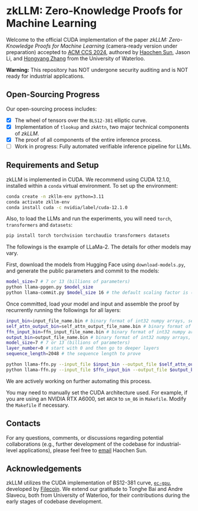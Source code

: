 # zkLLM: Zero-Knowledge Proofs for Machine Learning

Welcome to the official CUDA implementation of the paper *zkLLM: Zero-Knowledge Proofs for Machine Learning* (camera-ready version under preparation) accepted to [ACM CCS 2024](https://www.sigsac.org/ccs/CCS2024/home.html), authored by [Haochen Sun](https://cs.uwaterloo.ca/~h299sun/), Jason Li, and [Hongyang Zhang](https://hongyanz.github.io/) from the University of Waterloo.

**Warning:** This repository has NOT undergone security auditing and is NOT ready for industrial applications.

## Open-Sourcing Progress

Our open-sourcing process includes:
- [x] The wheel of tensors over the `BLS12-381` elliptic curve.
- [x] Implementation of `tlookup` and `zkAttn`, two major technical components of *zkLLM*.
- [x] The proof of all components of the entire inference process.
- [ ] Work in progress: Fully automated verifiable inference pipeline for LLMs.

## Requirements and Setup

zkLLM is implemented in CUDA. We recommend using CUDA 12.1.0, installed within a `conda` virtual environment. To set up the environment:

```bash
conda create -n zkllm-env python=3.11
conda activate zkllm-env 
conda install cuda -c nvidia/label/cuda-12.1.0
```

Also, to load the LLMs and run the experiments, you will need `torch`, `transformers` and `datasets`:

```bash
pip install torch torchvision torchaudio transformers datasets
```

The followings is the example of LLaMa-2. The details for other models may vary.

First, download the models from Hugging Face using `download-models.py`, and generate the public parameters and commit to the models:

```bash
model_size=7 # 7 or 13 (billions of parameters)
python llama-ppgen.py $model_size
python llama-commit.py $model_size 16 # the default scaling factor is (1 << 16). Others have not been tested.
```

Once committed, load your model and input and assemble the proof by recurrently running the followings for all layers:

```bash
input_bin=input_file_name.bin # binary format of int32 numpy arrays, see ioutils.cuh, ioutils.cu and fileio_utils.py for details
self_attn_output_bin=self_attn_output_file_name.bin # binary format of int32 numpy arrays, see ioutils.cuh, ioutils.cu and fileio_utils.py for details
ffn_input_bin=ffn_input_file_name.bin # binary format of int32 numpy arrays, see ioutils.cuh, ioutils.cu and fileio_utils.py for details
output_bin=output_file_name.bin # binary format of int32 numpy arrays, see ioutils.cuh, ioutils.cu and fileio_utils.py for details
model_size=7 # 7 or 13 (billions of parameters)
layer_number=0 # start with 0 and then go to deeper layers
sequence_length=2048 # the sequence length to prove

python llama-ffn.py --input_file $input_bin --output_file $self_attn_output_bin $model_size $layer_number $seqence_length
python llama-ffn.py --input_file $ffn_input_bin --output_file $output_bin $model_size $layer_number $seqence_length
```

We are actively working on further automating this process.

You may need to manually set the CUDA architecture used. For example, if you are using an NVIDIA RTX A6000, set `ARCH` to `sm_86` in `Makefile`. Modify the `Makefile` if necessary.

## Contacts

For any questions, comments, or discussions regarding potential collaborations (e.g., further development of the codebase for industrial-level applications), please feel free to [email](mailto:haochen.sun@uwaterloo.ca) Haochen Sun.


## Acknowledgements

zkLLM utilizes the CUDA implementation of BS12-381 curve, [`ec-gpu`](https://github.com/filecoin-project/ec-gpu), developed by [Filecoin](https://filecoin.io/). We extend our gratitude to Tonghe Bai and Andre Slavecu, both from University of Waterloo, for their contributions during the early stages of codebase development.